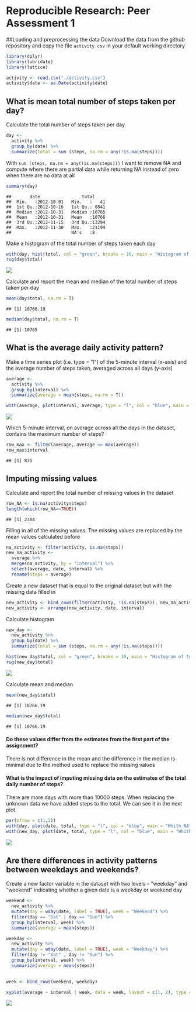 # Reproducible Research: Peer Assessment 1


##Loading and preprocessing the data
Download the data from the github repository and copy the file `activity.csv` in your default working directory


```r
library(dplyr)
library(lubridate)
library(lattice)
```


```r
activity <- read.csv("./activity.csv")
activity$date <- as.Date(activity$date)
```

## What is mean total number of steps taken per day?

Calculate the total number of steps taken per day


```r
day <- 
  activity %>%
  group_by(date) %>%
  summarize(total = sum (steps, na.rm = any(!is.na(steps))))
```

With `sum (steps, na.rm = any(!is.na(steps)))` I want to remove NA and compute where there are partial data while returning NA instead of zero when there are no data at all


```r
summary(day)
```

```
##       date                total      
##  Min.   :2012-10-01   Min.   :   41  
##  1st Qu.:2012-10-16   1st Qu.: 8841  
##  Median :2012-10-31   Median :10765  
##  Mean   :2012-10-31   Mean   :10766  
##  3rd Qu.:2012-11-15   3rd Qu.:13294  
##  Max.   :2012-11-30   Max.   :21194  
##                       NA's   :8
```

Make a histogram of the total number of steps taken each day


```r
with(day, hist(total, col = "green", breaks = 10, main = "Histogram of total steps taken each day", xlab = "Total steps"))
rug(day$total)
```

![](./PA1_template_files/figure-html/hist1-1.png) 

Calculate and report the mean and median of the total number of steps taken per day


```r
mean(day$total, na.rm = T)
```

```
## [1] 10766.19
```

```r
median(day$total, na.rm = T)
```

```
## [1] 10765
```

## What is the average daily activity pattern?

Make a time series plot (i.e. type = "l") of the 5-minute interval (x-axis) and the average number of steps taken, averaged across all days (y-axis)


```r
average <-
  activity %>%
  group_by(interval) %>%
  summarize(average = mean(steps, na.rm = T))
```


```r
with(average, plot(interval, average, type = "l", col = "blue", main = "Average daily activity pattern"))
```

![](./PA1_template_files/figure-html/average-1.png) 

Which 5-minute interval, on average across all the days in the dataset, contains the maximum number of steps?


```r
row_max <- filter(average, average == max(average))
row_max$interval
```

```
## [1] 835
```

## Imputing missing values

Calculate and report the total number of missing values in the dataset 


```r
row_NA <- is.na(activity$steps)
length(which(row_NA==TRUE))
```

```
## [1] 2304
```

Filling in all of the missing values.
The missing values are replaced by the mean values calculated before


```r
na_activity <- filter(activity, is.na(steps))
new_na_activity <-
  average %>%
  merge(na_activity, by = "interval") %>%
  select(average, date, interval) %>%
  rename(steps = average)
```

Create a new dataset that is equal to the original dataset but with the missing data filled in


```r
new_activity <- bind_rows(filter(activity, !is.na(steps)), new_na_activity)
new_activity <- arrange(new_activity, date, interval)
```

Calculate histogram


```r
new_day <- 
  new_activity %>%
  group_by(date) %>%
  summarize(total = sum (steps, na.rm = any(!is.na(steps))))
```

```r
hist(new_day$total, col = "green", breaks = 10, main = "Histogram of total steps taken each day", xlab = "Total steps")
rug(new_day$total)
```

![](./PA1_template_files/figure-html/hist2-1.png) 

Calculate mean and median


```r
mean(new_day$total)
```

```
## [1] 10766.19
```

```r
median(new_day$total)
```

```
## [1] 10766.19
```

#### Do these values differ from the estimates from the first part of the assignment?

There is not difference in the mean and the difference in the median is minimal due to the method used to replace the missing values

#### What is the impact of imputing missing data on the estimates of the total daily number of steps?

There are more days with more than 10000 steps. When replacing the unknown data we have added steps to the total. We can see it in the next plot.


```r
par(mfrow = c(1,2))
with(day, plot(date, total, type = "l", col = "blue", main = "Whith NA", ylab  = "Total steps"))
with(new_day, plot(date, total, type = "l", col = "blue", main = "Whith NA filled in", ylab = "Total steps"))
```

![](./PA1_template_files/figure-html/comparation-1.png) 

## Are there differences in activity patterns between weekdays and weekends?

Create a new factor variable in the dataset with two levels – “weekday” and “weekend” indicating whether a given date is a weekday or weekend day


```r
weekend <- 
  new_activity %>%
  mutate(day = wday(date, label = TRUE), week = "Weekend") %>%
  filter(day == "Sat" | day == "Sun") %>%
  group_by(interval, week) %>%
  summarize(average = mean(steps)) 

weekday <- 
  new_activity %>%
  mutate(day = wday(date, label = TRUE), week = "Weekday") %>%
  filter(day != "Sat" , day != "Sun") %>%
  group_by(interval, week) %>%
  summarize(average = mean(steps))

  
week <- bind_rows(weekend, weekday)
```


```r
xyplot(average ~ interval | week, data = week, layout = c(1, 2), type = "l")
```

![](./PA1_template_files/figure-html/week-1.png) 

